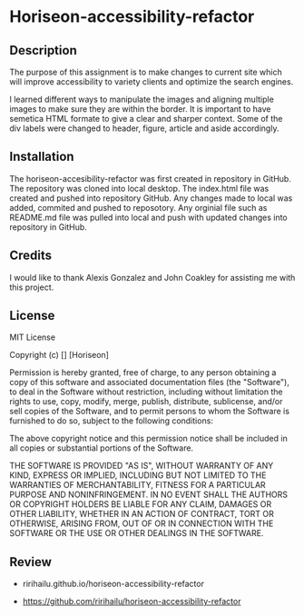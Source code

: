 # Horiseon-accessibility-refactor

## Description

The purpose of this assignment is to make changes to current site which will improve accessibility to variety clients and optimize the search engines. 

I learned different ways to manipulate the images and aligning multiple images to make sure they are within the border. It is important to have semetica HTML formate to give a clear and sharper context. Some of the div labels were changed to header, figure, article and aside accordingly. 

## Installation

The horiseon-accesibility-refactor was first created in repository in GitHub. The repository was cloned into local desktop. The index.html file was created and pushed into repository GitHub. Any changes made to local was added, commited and pushed to reposotory. Any orginial file such as README.md file was pulled into local and push with updated changes into repository in GitHub.  


## Credits

I would like to thank Alexis Gonzalez and John Coakley for assisting me with this project. 

## License

MIT License

Copyright (c) [] [Horiseon]

Permission is hereby granted, free of charge, to any person obtaining a copy
of this software and associated documentation files (the "Software"), to deal
in the Software without restriction, including without limitation the rights
to use, copy, modify, merge, publish, distribute, sublicense, and/or sell
copies of the Software, and to permit persons to whom the Software is
furnished to do so, subject to the following conditions:

The above copyright notice and this permission notice shall be included in all
copies or substantial portions of the Software.

THE SOFTWARE IS PROVIDED "AS IS", WITHOUT WARRANTY OF ANY KIND, EXPRESS OR
IMPLIED, INCLUDING BUT NOT LIMITED TO THE WARRANTIES OF MERCHANTABILITY,
FITNESS FOR A PARTICULAR PURPOSE AND NONINFRINGEMENT. IN NO EVENT SHALL THE
AUTHORS OR COPYRIGHT HOLDERS BE LIABLE FOR ANY CLAIM, DAMAGES OR OTHER
LIABILITY, WHETHER IN AN ACTION OF CONTRACT, TORT OR OTHERWISE, ARISING FROM,
OUT OF OR IN CONNECTION WITH THE SOFTWARE OR THE USE OR OTHER DEALINGS IN THE
SOFTWARE.

## Review  

* ririhailu.github.io/horiseon-accessibility-refactor

* https://github.com/ririhailu/horiseon-accessibility-refactor


